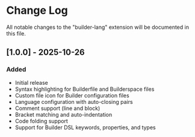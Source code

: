 # Change Log

All notable changes to the "builder-lang" extension will be documented in this file.

## [1.0.0] - 2025-10-26

### Added
- Initial release
- Syntax highlighting for Builderfile and Builderspace files
- Custom file icon for Builder configuration files
- Language configuration with auto-closing pairs
- Comment support (line and block)
- Bracket matching and auto-indentation
- Code folding support
- Support for Builder DSL keywords, properties, and types

